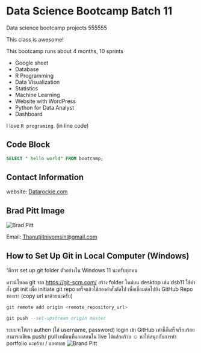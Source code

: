 # Data Science Bootcamp Batch 11

Data science bootcamp projects 555555

This class is awesome!

This bootcamp runs about 4 months, 10 sprints

- Google sheet
- Database
- R Programming
- Data Visualization
- Statistics
- Machine Learning
- Website with WordPress
- Python for Data Analyst
- Dashboard

I love `R programing`. (in line code)
## Code Block
```sql
SELECT " hello world" FROM bootcamp;
```

## Contact Information
website: [Datarockie.com](https://data-science-bootcamp1.teachable.com/courses/enrolled/2684443)

## Brad Pitt Image
![Brad Pitt](https://image.makewebeasy.net/makeweb/0/wLFHGvpEg/Content/018_Chicken02.jpg?v=202405291424)

Email: Thanutjitniyomsin@gmail.com



## How to Set Up Git in Local Computer (Windows)
วิธีการ set up git folder ตัวอย่างใน Windows 11 นะครับทุกคน

ดาวน์โหลด git จาก https://git-scm.com/
สร้าง folder ใหม่บน desktop เช่น dsb11
ใช้คำสั่ง git init เพื่อ initiate git repo
เสร็จแล้วใช้สองคำสั่งถัดไป เพื่อเชื่อมต่อไปยัง GitHub Repo ของเรา (copy url มาด้วยนะครับ)

``` r
git remote add origin <remote_repository_url>
```
``` sql
git push --set-upstream origin master
```
ระบบจะให้เรา authen (ใส่ username, password) login เข้า GitHub เท่านี้ก็เสร็จเรียบร้อย สามารถเขียน push/ pull เหมือนที่แอดสอนใน live ได้แล้วคร้าบ ☺️
ขอให้สนุกกับการทำ portfolio นะคร้าบ / แอดทอย
![Brand Pitt](https://cdn.fs.teachablecdn.com/ADNupMnWyR7kCWRvm76Laz/https://cdn.filestackcontent.com/hO0NRrSDSYerfcXe6w5J)
